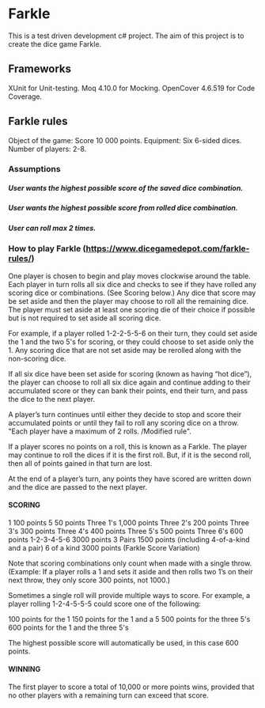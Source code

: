 ﻿# Farkle
This is a test driven development c# project. The aim of this project is to create the dice game Farkle.

## Frameworks
XUnit for Unit-testing.
Moq 4.10.0 for Mocking.
OpenCover 4.6.519 for Code Coverage.

## Farkle rules
Object of the game: Score 10 000 points.
Equipment: Six 6-sided dices.
Number of players: 2-8.

### Assumptions
##### User wants the highest possible score of the saved dice combination.
##### User wants the highest possible score from rolled dice combination.
##### User can roll max 2 times.

### How to play Farkle (https://www.dicegamedepot.com/farkle-rules/)
One player is chosen to begin and play moves clockwise around the table. Each player in turn rolls all six dice and checks to see if they have rolled any scoring dice or combinations. (See Scoring below.) Any dice that score may be set aside and then the player may choose to roll all the remaining dice. The player must set aside at least one scoring die of their choice if possible but is not required to set aside all scoring dice.

For example, if a player rolled 1-2-2-5-5-6 on their turn, they could set aside the 1 and the two 5's for scoring, or they could choose to set aside only the 1. Any scoring dice that are not set aside may be rerolled along with the non-scoring dice.

If all six dice have been set aside for scoring (known as having “hot dice”), the player can choose to roll all six dice again and continue adding to their accumulated score or they can bank their points, end their turn, and pass the dice to the next player.

A player’s turn continues until either they decide to stop and score their accumulated points or until they fail to roll any scoring dice on a throw. "Each player have a maximum of 2 rolls. /Modified rule". 

If a player scores no points on a roll, this is known as a Farkle. The player may continue to roll the dices if it is the first roll. But, if it is the second roll, then all of points gained in that turn are lost.

At the end of a player’s turn, any points they have scored are written down and the dice are passed to the next player.

#### SCORING
1	100 points
5	50 points
Three 1's	1,000 points
Three 2's	200 points
Three 3's	300 points
Three 4's	400 points
Three 5's	500 points
Three 6's	600 points
1-2-3-4-5-6 	3000 points
3 Pairs	1500 points (including 4-of-a-kind and a pair)
6 of a kind	3000 points (Farkle Score Variation)

Note that scoring combinations only count when made with a single throw. (Example: If a player rolls a 1 and sets it aside and then rolls two 1’s on their next throw, they only score 300 points, not 1000.)

Sometimes a single roll will provide multiple ways to score. For example, a player rolling 1-2-4-5-5-5 could score one of the following:

100 points for the 1
150 points for the 1 and a 5
500 points for the three 5's
600 points for the 1 and the three 5's

The highest possible score will automatically be used, in this case 600 points.

#### WINNING 
The first player to score a total of 10,000 or more points wins, provided that no other players with a remaining turn can exceed that score.

